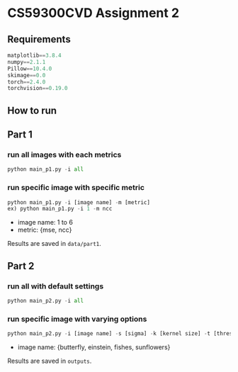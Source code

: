 # CS59300CVD Assignment 2

## Requirements
```python
matplotlib==3.8.4
numpy==2.1.1
Pillow==10.4.0
skimage==0.0
torch==2.4.0
torchvision==0.19.0
```

## How to run

## Part 1

### run all images with each metrics
```python
python main_p1.py -i all
```

### run specific image with specific metric
```python
python main_p1.py -i [image name] -m [metric]
ex) python main_p1.py -i 1 -m ncc
```
- image name: 1 to 6
- metric: {mse, ncc}


Results are saved in `data/part1`.
## Part 2

### run all with default settings
```python
python main_p2.py -i all
```

### run specific image with varying options
```python
python main_p2.py -i [image name] -s [sigma] -k [kernel size] -t [threshold] -n [number of iterations]
```
- image name: {butterfly, einstein, fishes, sunflowers}

Results are saved in `outputs`.